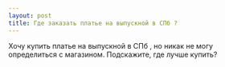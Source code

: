 ```yaml
---
layout: post 
title: Где заказать платье на выпускной в СПб ? 
--- 
```

Хочу купить платье на выпускной в СПб , но никак не могу определиться с магазином. Подскажите, где лучше купить?
